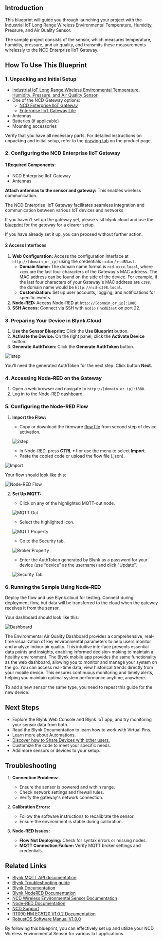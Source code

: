 ## Introduction

This blueprint will guide you through launching your project with the Industrial IoT Long Range Wireless Environmental Temperature, Humidity, Pressure, and Air Quality Sensor.

The sample project consists of the sensor, which measures temperature,
humidity, pressure, and air quality, and transmits these measurements wirelessly
to the NCD Enterprise IIoT Gateway.

## How To Use This Blueprint

### 1. Unpacking and Initial Setup

- [Industrial IoT Long Range Wireless Environmental Temperature, Humidity,
    Pressure, and Air Quality
    Sensor](https://store.ncd.io/product/industrial-iot-long-range-wireless-environmental-temperature-humidity-pressure-air-quality-sensor/)
- One of the NCD Gateway options:
    - [NCD Enterprise IIoT Gateway](https://store.ncd.io/product/enterprise-iiot-gateway/)
    - [Enterprise IIoT Gateway Lite](https://store.ncd.io/product/enterprise-iiot-gateway-lite/)
- Antennas
- Batteries (if applicable)
- Mounting accessories

Verify that you have all necessary parts. For detailed instructions on
unpacking and initial setup, refer to the [drawing
tab](https://store.ncd.io/product/industrial-iot-long-range-wireless-environmental-temperature-humidity-pressure-air-quality-sensor/#drawing)
on the product page.

### 2. Configuring the NCD Enterprise IIoT Gateway

#### 1 Required Components:
- NCD Enterprise IIoT Gateway
- Antennas

**Attach antennas to the sensor and gateway:** This enables wireless communication.

The NCD Enterprise IIoT Gateway facilitates seamless integration and communication between various IoT devices and networks.

If you haven't set up the gateway yet, please visit blynk.cloud and use the [blueprint](https://blynk.cloud/dashboard/88287/blueprints/Library/TMPL40YtWwLlq) for the gateway for a clearer setup.

If you have already set it up, you can proceed without further action.

#### 2 Access Interfaces

1. **Web Configuration:** Access the configuration interface at `http://[domain_or_ip]` using the credentials `ncdio` / `ncdB3ast`.
   - **Domain Name:** The domain name format is `ncd-xxxx.local`, where `xxxx` are the last four characters of the Gateway's MAC address. The MAC address can be found on the side of the device. For example, if the last four characters of your Gateway's MAC address are `c398`, the domain name would be `http://ncd-c398.local`.
   - **Customization:** Set up user accounts, logging, and notifications for specific events.
2. **Node-RED:** Access Node-RED at `http://[domain_or_ip]:1880`.
3. **SSH Access:** Connect via SSH with `ncdio` / `ncdB3ast` on port 22.

### 3. Preparing Your Device in Blynk.Cloud

1. **Use the Sensor Blueprint:** Click the **Use Blueprint** button.
2. **Activate the Device:** On the right panel, click the **Activate Device** button.
3. **Generate AuthToken:** Click the **Generate AuthToken** button.

![1step](https://raw.githubusercontent.com/blynkkk/blueprints/refs/heads/main//Image/1step.png)

You'll need the generated AuthToken for the next step. Click button **Next**.

### 4. Accessing Node-RED on the Gateway

1. Open a web browser and navigate to `http://[domain_or_ip]:1880`.
2. Log in to the Node-RED dashboard.

### 5. Configuring the Node-RED Flow

1. **Import the Flow:**
    - Copy or download the firmware [flow file](https://raw.githubusercontent.com/blynkkk/blueprints/refs/heads/main//Firmware/flow.json) from second step of device activation.

     ![2step](https://raw.githubusercontent.com/blynkkk/blueprints/refs/heads/main//Image/2step.png)

    - In Node-RED, press **CTRL + I** or use the menu to select **Import**.
    - Paste the copied code or upload the flow file (.json).

![Import](https://raw.githubusercontent.com/blynkkk/blueprints/refs/heads/main//Image/import.png)

Your flow should look like this:

![Node-RED Flow](https://raw.githubusercontent.com/blynkkk/blueprints/refs/heads/main//Image/flow.png)


2. **Set Up MQTT:**
   - Click on any of the highlighted MQTT-out node.

	![MQTT Out](https://raw.githubusercontent.com/blynkkk/blueprints/refs/heads/main//Image/flow-mqtt-out.png)

   - Select the highlighted icon.

	![MQTT Property](https://raw.githubusercontent.com/blynkkk/blueprints/refs/heads/main//Image/mqtt-property.png)

   - Go to the Security tab.

	![Broker Property](https://raw.githubusercontent.com/blynkkk/blueprints/refs/heads/main//Image/broker-property.png)

   - Enter the AuthToken generated by Blynk as a password for your device (use “device” as the username) and click "Update".

	![Security Tab](https://raw.githubusercontent.com/blynkkk/blueprints/refs/heads/main//Image/security-tab.png)

### 6. Running the Sample Using Node-RED

Deploy the flow and use Blynk.cloud for testing. Connect during deployment flow, but data will be transferred to the cloud when the gateway receives it from the sensor.

Your dashboard should look like this:

![Dashboard](https://raw.githubusercontent.com/blynkkk/blueprints/refs/heads/main//Image/screenshot-1.png)

The Environmental Air Quality Dashboard provides a comprehensive, real-time visualization of key environmental parameters to help users monitor and analyze indoor air quality. This intuitive interface presents essential data points and insights, enabling informed decision-making to maintain a healthy environment. The Blynk mobile app provides the same functionality as the web dashboard, allowing you to monitor and manage your system on the go. You can access real-time data, view historical trends directly from your mobile device. This ensures continuous monitoring and timely alerts, helping you maintain optimal system performance anytime, anywhere.

To add a new sensor the same type, you need to repeat this guide for the new device.

## Next Steps

- Explore the Blynk Web Console and Blynk IoT app, and try monitoring your sensor data from both.
- Read the Blynk Documentation to learn how to work with Virtual Pins.
- [Learn more about Automations.](https://docs.blynk.io/en/concepts/automations)
- [Discover how to Share Devices with other users.](https://docs.blynk.io/en/blynk.console/devices/device-sharing)
- Customize the code to meet your specific needs.
- Add more sensors or devices to your setup.

## Troubleshooting

1. **Connection Problems:**
   - Ensure the sensor is powered and within range.
   - Check network settings and firewall rules.
   - Verify the gateway's network connection.

2. **Calibration Errors:**
   - Follow the software instructions to recalibrate the sensor.
   - Ensure the environment is stable during calibration.

3. **Node-RED Issues:**
   - **Flow Not Deploying:** Check for syntax errors or missing nodes.
   - **MQTT Connection Failure:** Verify MQTT broker settings and credentials.

## Related Links

- [Blynk MQTT API documentation](https://docs.blynk.io/en/hardware-guides/mqtt-api)
- [Blynk Troubleshooting guide](https://docs.blynk.io/en/getting-started/troubleshooting)
- [Blynk Documentation](https://docs.blynk.io/en/)
- [Blynk NodeRED Documentation](https://docs.blynk.io/en/hardware-guides/node-red)
- [NCD Wireless Environmental Sensor Documentation](https://ncd.io/blog/wireless-environmental-sensor-product-manual/)
- [Node-RED Documentation](https://nodered.org/docs/getting-started/local)
- [NCD Support](https://ncd.io/contact/)
- [RT090 HM EG5120 V1.0.2 Documentation](https://www.davantel.com/wp-content/uploads/2023/06/RT090_HM_EG5120_V1.0.2.pdf)
- [RobustOS Software Manual V1.0.0](https://rjconnect.co.za/wp-content/uploads/2022/12/RT_SM_RobustOS-Software-Manual_V1.0.0.pdf)

By following this blueprint, you can effectively set up and utilize your NCD Wireless Environmental Sensor for various IoT applications.

